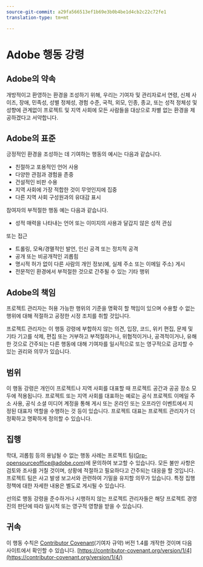 ```yaml
---
source-git-commit: a29fa566513ef1b69e3b0b4be1d4cb2c22c72fe1
translation-type: tm+mt

---
```

# Adobe 행동 강령

## Adobe의 약속

개방적이고 환영하는 환경을 조성하기 위해, 우리는 기여자 및 관리자로서 연령, 신체 사이즈, 장애, 민족성, 성별 정체성, 경험 수준, 국적, 외모, 인종, 종교, 또는 성적 정체성 및 성향에 관계없이 프로젝트 및 지역 사회에 모든 사람들을 대상으로 차별 없는 환경을 제공하겠다고 서약합니다.

## Adobe의 표준

긍정적인 환경을 조성하는 데 기여하는 행동의 예시는 다음과 같습니다.

* 친절하고 포용적인 언어 사용
* 다양한 관점과 경험을 존중
* 건설적인 비판 수용
* 지역 사회에 가장 적합한 것이 무엇인지에 집중
* 다른 지역 사회 구성원과의 유대감 표시

참여자의 부적절한 행동 예는 다음과 같습니다.

* 성적 매력을 나타내는 언어 또는 이미지의 사용과 달갑지 않은 성적 관심

또는 접근
* 트롤링, 모욕/경멸적인 발언, 인신 공격 또는 정치적 공격
* 공개 또는 비공개적인 괴롭힘
* 명시적 허가 없이 다른 사람의 개인 정보(예, 실제 주소 또는 이메일 주소) 게시
* 전문적인 환경에서 부적절한 것으로 간주될 수 있는 기타 행위

## Adobe의 책임

프로젝트 관리자는 허용 가능한 행위의 기준을 명확히 할 책임이 있으며 수용할 수 없는 행위에 대해 적절하고 공정한 시정 조치를 취할 것입니다.

프로젝트 관리자는 이 행동 강령에 부합하지 않는 의견, 입장, 코드, 위키 편집, 문제 및 기타 기고를 삭제, 편집 또는 거부하고 부적절하거나, 위협적이거나, 공격적이거나, 유해한 것으로 간주되는 다른 행동에 대해 기여자를 일시적으로 또는 영구적으로 금지할 수 있는 권리와 의무가 있습니다.

## 범위

이 행동 강령은 개인이 프로젝트나 지역 사회를 대표할 때 프로젝트 공간과 공공 장소 모두에 적용됩니다. 프로젝트 또는 지역 사회를 대표하는 예로는 공식 프로젝트 이메일 주소 사용, 공식 소셜 미디어 계정을 통해 게시 또는 온라인 또는 오프라인 이벤트에서 지정된 대표자 역할을 수행하는 것 등이 있습니다. 프로젝트 대표는 프로젝트 관리자가 더 정확하고 명확하게 정의할 수 있습니다.

## 집행

학대, 괴롭힘 등의 용납될 수 없는 행동 사례는 프로젝트 팀(Grp-opensourceoffice@adobe.com)에 문의하여 보고할 수 있습니다. 모든 불만 사항은 검토와 조사를 거칠 것이며, 상황에 적절하고 필요하다고 간주되는 대응을 할 것입니다. 프로젝트 팀은 사고 발생 보고서와 관련하여 기밀을 유지할 의무가 있습니다.
특정 집행 정책에 대한 자세한 내용은 별도로 게시될 수 있습니다.

선의로 행동 강령을 준수하거나 시행하지 않는 프로젝트 관리자들은 해당 프로젝트 경영진의 판단에 따라 일시적 또는 영구적 영향을 받을 수 있습니다.

## 귀속

이 행동 수칙은 [Contributor Covenant](https://contributor-covenant.org)(기여자 규약) 버전 1.4를 개작한 것이며 다음 사이트에서 확인할 수 있습니다. [https://contributor-covenant.org/version/1/4](https://contributor-covenant.org/version/1/4/)
